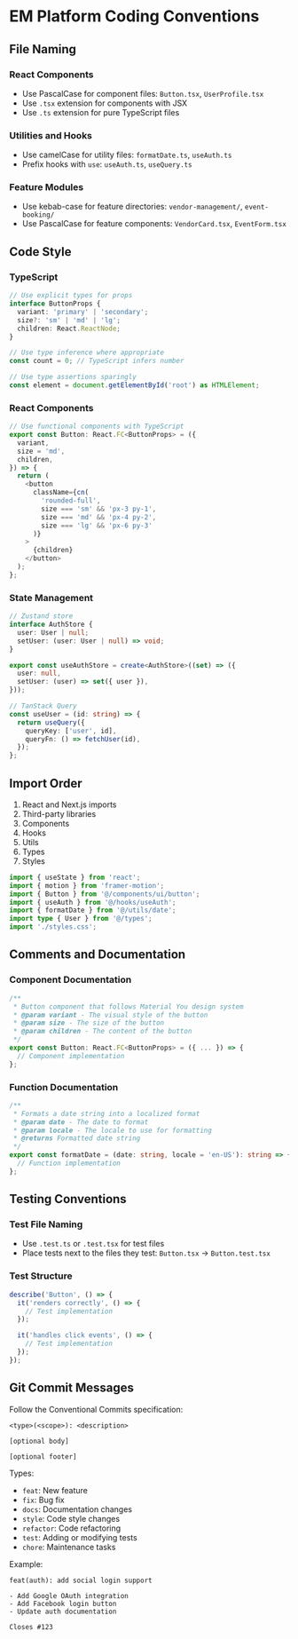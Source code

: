 # EM Platform Coding Conventions

## File Naming

### React Components

- Use PascalCase for component files: `Button.tsx`, `UserProfile.tsx`
- Use `.tsx` extension for components with JSX
- Use `.ts` extension for pure TypeScript files

### Utilities and Hooks

- Use camelCase for utility files: `formatDate.ts`, `useAuth.ts`
- Prefix hooks with `use`: `useAuth.ts`, `useQuery.ts`

### Feature Modules

- Use kebab-case for feature directories: `vendor-management/`, `event-booking/`
- Use PascalCase for feature components: `VendorCard.tsx`, `EventForm.tsx`

## Code Style

### TypeScript

```typescript
// Use explicit types for props
interface ButtonProps {
  variant: 'primary' | 'secondary';
  size?: 'sm' | 'md' | 'lg';
  children: React.ReactNode;
}

// Use type inference where appropriate
const count = 0; // TypeScript infers number

// Use type assertions sparingly
const element = document.getElementById('root') as HTMLElement;
```

### React Components

```typescript
// Use functional components with TypeScript
export const Button: React.FC<ButtonProps> = ({
  variant,
  size = 'md',
  children,
}) => {
  return (
    <button
      className={cn(
        'rounded-full',
        size === 'sm' && 'px-3 py-1',
        size === 'md' && 'px-4 py-2',
        size === 'lg' && 'px-6 py-3'
      )}
    >
      {children}
    </button>
  );
};
```

### State Management

```typescript
// Zustand store
interface AuthStore {
  user: User | null;
  setUser: (user: User | null) => void;
}

export const useAuthStore = create<AuthStore>((set) => ({
  user: null,
  setUser: (user) => set({ user }),
}));

// TanStack Query
const useUser = (id: string) => {
  return useQuery({
    queryKey: ['user', id],
    queryFn: () => fetchUser(id),
  });
};
```

## Import Order

1. React and Next.js imports
2. Third-party libraries
3. Components
4. Hooks
5. Utils
6. Types
7. Styles

```typescript
import { useState } from 'react';
import { motion } from 'framer-motion';
import { Button } from '@/components/ui/button';
import { useAuth } from '@/hooks/useAuth';
import { formatDate } from '@/utils/date';
import type { User } from '@/types';
import './styles.css';
```

## Comments and Documentation

### Component Documentation

```typescript
/**
 * Button component that follows Material You design system
 * @param variant - The visual style of the button
 * @param size - The size of the button
 * @param children - The content of the button
 */
export const Button: React.FC<ButtonProps> = ({ ... }) => {
  // Component implementation
};
```

### Function Documentation

```typescript
/**
 * Formats a date string into a localized format
 * @param date - The date to format
 * @param locale - The locale to use for formatting
 * @returns Formatted date string
 */
export const formatDate = (date: string, locale = 'en-US'): string => {
  // Function implementation
};
```

## Testing Conventions

### Test File Naming

- Use `.test.ts` or `.test.tsx` for test files
- Place tests next to the files they test: `Button.tsx` → `Button.test.tsx`

### Test Structure

```typescript
describe('Button', () => {
  it('renders correctly', () => {
    // Test implementation
  });

  it('handles click events', () => {
    // Test implementation
  });
});
```

## Git Commit Messages

Follow the Conventional Commits specification:

```
<type>(<scope>): <description>

[optional body]

[optional footer]
```

Types:

- `feat`: New feature
- `fix`: Bug fix
- `docs`: Documentation changes
- `style`: Code style changes
- `refactor`: Code refactoring
- `test`: Adding or modifying tests
- `chore`: Maintenance tasks

Example:

```
feat(auth): add social login support

- Add Google OAuth integration
- Add Facebook login button
- Update auth documentation

Closes #123
```
